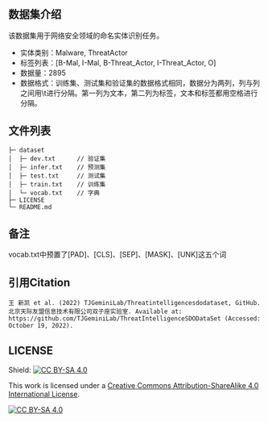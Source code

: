 ## 数据集介绍
该数据集用于网络安全领域的命名实体识别任务。
- 实体类别：Malware, ThreatActor
- 标签列表：[B-Mal, I-Mal, B-Threat_Actor, I-Threat_Actor, O]
- 数据量：2895
- 数据格式：训练集、测试集和验证集的数据格式相同，数据分为两列，列与列之间用\t进行分隔。第一列为文本，第二列为标签，文本和标签都用空格进行分隔。


## 文件列表
```
├─ dataset
│  ├─ dev.txt      // 验证集
│  ├─ infer.txt    // 预测集
│  ├─ test.txt     // 测试集
│  ├─ train.txt    // 训练集
│  └─ vocab.txt    // 字典
├─ LICENSE
└─ README.md
```

## 备注
vocab.txt中预置了[PAD]、[CLS]、[SEP]、[MASK]、[UNK]这五个词


## 引用Citation
```
王 新凯 et al. (2022) TJGeminiLab/Threatintelligencesdodataset, GitHub. 北京天际友盟信息技术有限公司双子座实验室. Available at: https://github.com/TJGeminiLab/ThreatIntelligenceSDODataSet (Accessed: October 19, 2022). 
```

## LICENSE
Shield: [![CC BY-SA 4.0][cc-by-sa-shield]][cc-by-sa]

This work is licensed under a
[Creative Commons Attribution-ShareAlike 4.0 International License](./LICENSE).

[![CC BY-SA 4.0][cc-by-sa-image]][cc-by-sa]

[cc-by-sa]: http://creativecommons.org/licenses/by-sa/4.0/
[cc-by-sa-image]: https://licensebuttons.net/l/by-sa/4.0/88x31.png
[cc-by-sa-shield]: https://img.shields.io/badge/License-CC%20BY--SA%204.0-lightgrey.svg